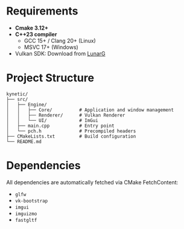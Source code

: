 # Requirements
- **Cmake 3.12+**
- **C++23 compiler**
  - GCC 15+ / Clang 20+ (Linux)
  - MSVC 17+ (Windows)
- Vulkan SDK: Download from [LunarG](https://vulkan.lunarg.com/)

# Project Structure
```
kynetic/
├── src/
│   ├── Engine/
│   │   ├── Core/          # Application and window management
│   │   ├── Renderer/      # Vulkan Renderer
│   │   └── UI/            # ImGui
│   ├── main.cpp           # Entry point
│   └── pch.h              # Precompiled headers
├── CMakeLists.txt         # Build configuration
└── README.md
```

# Dependencies
All dependencies are automatically fetched via CMake FetchContent:
- `glfw`
- `vk-bootstrap`
- `imgui`
- `imguizmo`
- `fastgltf`
